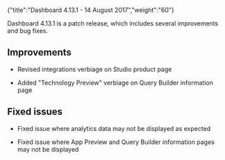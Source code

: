 {"title":"Dashboard 4.13.1 - 14 August 2017","weight":"60"} 

Dashboard 4.13.1 is a patch release, which includes several improvements and bug fixes.

## Improvements

*   Revised integrations verbiage on Studio product page
    
*   Added "Technology Preview" verbiage on Query Builder information page
    

## Fixed issues

*   Fixed issue where analytics data may not be displayed as expected
    
*   Fixed issue where App Preview and Query Builder information pages may not be displayed